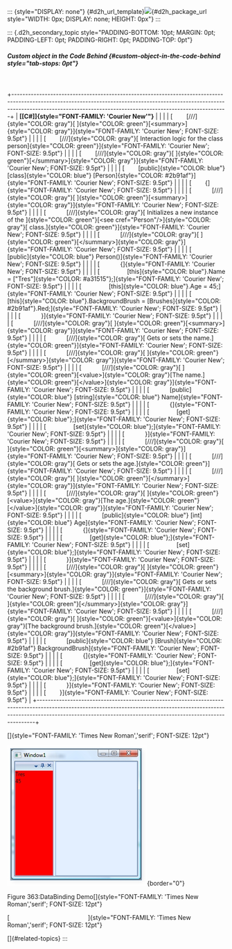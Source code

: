 ::: {style="DISPLAY: none"}
[](ms-xhelp:///?Id=d2h_url_template){#d2h_url_template}![](!package_url!){#d2h_package_url style="WIDTH: 0px; DISPLAY: none; HEIGHT: 0px"}
:::

::: {.d2h_secondary_topic style="PADDING-BOTTOM: 10pt; MARGIN: 0pt; PADDING-LEFT: 0pt; PADDING-RIGHT: 0pt; PADDING-TOP: 0pt"}
##### Custom object in the Code Behind {#custom-object-in-the-code-behind style="tab-stops: 0pt"}

 

+-----------------------------------------------------------------------------------------------------------------------------------------------------------------------------------------------------------------------------------------+
| **[\[C#\]]{style="FONT-FAMILY: 'Courier New'"}**                                                                                                                                                                                        |
|                                                                                                                                                                                                                                         |
| [        [///]{style="COLOR: gray"}[ ]{style="COLOR: green"}[\<summary\>]{style="COLOR: gray"}]{style="FONT-FAMILY: 'Courier New'; FONT-SIZE: 9.5pt"}                                                                                   |
|                                                                                                                                                                                                                                         |
| [        [///]{style="COLOR: gray"}[ Interaction logic for the class person]{style="COLOR: green"}]{style="FONT-FAMILY: 'Courier New'; FONT-SIZE: 9.5pt"}                                                                               |
|                                                                                                                                                                                                                                         |
| [        [///]{style="COLOR: gray"}[ ]{style="COLOR: green"}[\</summary\>]{style="COLOR: gray"}]{style="FONT-FAMILY: 'Courier New'; FONT-SIZE: 9.5pt"}                                                                                  |
|                                                                                                                                                                                                                                         |
| [        [public]{style="COLOR: blue"} [class]{style="COLOR: blue"} [Person]{style="COLOR: #2b91af"}]{style="FONT-FAMILY: 'Courier New'; FONT-SIZE: 9.5pt"}                                                                             |
|                                                                                                                                                                                                                                         |
| [        {]{style="FONT-FAMILY: 'Courier New'; FONT-SIZE: 9.5pt"}                                                                                                                                                                       |
|                                                                                                                                                                                                                                         |
| [            [///]{style="COLOR: gray"}[ ]{style="COLOR: green"}[\<summary\>]{style="COLOR: gray"}]{style="FONT-FAMILY: 'Courier New'; FONT-SIZE: 9.5pt"}                                                                               |
|                                                                                                                                                                                                                                         |
| [            [///]{style="COLOR: gray"}[ Initializes a new instance of the ]{style="COLOR: green"}[\<see cref=\"Person\"/\>]{style="COLOR: gray"}[ class.]{style="COLOR: green"}]{style="FONT-FAMILY: 'Courier New'; FONT-SIZE: 9.5pt"} |
|                                                                                                                                                                                                                                         |
| [            [///]{style="COLOR: gray"}[ ]{style="COLOR: green"}[\</summary\>]{style="COLOR: gray"}]{style="FONT-FAMILY: 'Courier New'; FONT-SIZE: 9.5pt"}                                                                              |
|                                                                                                                                                                                                                                         |
| [            [public]{style="COLOR: blue"} Person()]{style="FONT-FAMILY: 'Courier New'; FONT-SIZE: 9.5pt"}                                                                                                                              |
|                                                                                                                                                                                                                                         |
| [            {]{style="FONT-FAMILY: 'Courier New'; FONT-SIZE: 9.5pt"}                                                                                                                                                                   |
|                                                                                                                                                                                                                                         |
| [                [this]{style="COLOR: blue"}.Name = [\"Tres\"]{style="COLOR: #a31515"};]{style="FONT-FAMILY: 'Courier New'; FONT-SIZE: 9.5pt"}                                                                                          |
|                                                                                                                                                                                                                                         |
| [                [this]{style="COLOR: blue"}.Age = 45;]{style="FONT-FAMILY: 'Courier New'; FONT-SIZE: 9.5pt"}                                                                                                                           |
|                                                                                                                                                                                                                                         |
| [                [this]{style="COLOR: blue"}.BackgroundBrush = [Brushes]{style="COLOR: #2b91af"}.Red;]{style="FONT-FAMILY: 'Courier New'; FONT-SIZE: 9.5pt"}                                                                            |
|                                                                                                                                                                                                                                         |
| [            }]{style="FONT-FAMILY: 'Courier New'; FONT-SIZE: 9.5pt"}                                                                                                                                                                   |
|                                                                                                                                                                                                                                         |
| [            [///]{style="COLOR: gray"}[ ]{style="COLOR: green"}[\<summary\>]{style="COLOR: gray"}]{style="FONT-FAMILY: 'Courier New'; FONT-SIZE: 9.5pt"}                                                                               |
|                                                                                                                                                                                                                                         |
| [            [///]{style="COLOR: gray"}[ Gets or sets the name.]{style="COLOR: green"}]{style="FONT-FAMILY: 'Courier New'; FONT-SIZE: 9.5pt"}                                                                                           |
|                                                                                                                                                                                                                                         |
| [            [///]{style="COLOR: gray"}[ ]{style="COLOR: green"}[\</summary\>]{style="COLOR: gray"}]{style="FONT-FAMILY: 'Courier New'; FONT-SIZE: 9.5pt"}                                                                              |
|                                                                                                                                                                                                                                         |
| [            [///]{style="COLOR: gray"}[ ]{style="COLOR: green"}[\<value\>]{style="COLOR: gray"}[The name.]{style="COLOR: green"}[\</value\>]{style="COLOR: gray"}]{style="FONT-FAMILY: 'Courier New'; FONT-SIZE: 9.5pt"}               |
|                                                                                                                                                                                                                                         |
| [            [public]{style="COLOR: blue"} [string]{style="COLOR: blue"} Name]{style="FONT-FAMILY: 'Courier New'; FONT-SIZE: 9.5pt"}                                                                                                    |
|                                                                                                                                                                                                                                         |
| [            {]{style="FONT-FAMILY: 'Courier New'; FONT-SIZE: 9.5pt"}                                                                                                                                                                   |
|                                                                                                                                                                                                                                         |
| [                [get]{style="COLOR: blue"};]{style="FONT-FAMILY: 'Courier New'; FONT-SIZE: 9.5pt"}                                                                                                                                     |
|                                                                                                                                                                                                                                         |
| [                [set]{style="COLOR: blue"};]{style="FONT-FAMILY: 'Courier New'; FONT-SIZE: 9.5pt"}                                                                                                                                     |
|                                                                                                                                                                                                                                         |
| [            }]{style="FONT-FAMILY: 'Courier New'; FONT-SIZE: 9.5pt"}                                                                                                                                                                   |
|                                                                                                                                                                                                                                         |
| [            [///]{style="COLOR: gray"}[ ]{style="COLOR: green"}[\<summary\>]{style="COLOR: gray"}]{style="FONT-FAMILY: 'Courier New'; FONT-SIZE: 9.5pt"}                                                                               |
|                                                                                                                                                                                                                                         |
| [            [///]{style="COLOR: gray"}[ Gets or sets the age.]{style="COLOR: green"}]{style="FONT-FAMILY: 'Courier New'; FONT-SIZE: 9.5pt"}                                                                                            |
|                                                                                                                                                                                                                                         |
| [            [///]{style="COLOR: gray"}[ ]{style="COLOR: green"}[\</summary\>]{style="COLOR: gray"}]{style="FONT-FAMILY: 'Courier New'; FONT-SIZE: 9.5pt"}                                                                              |
|                                                                                                                                                                                                                                         |
| [            [///]{style="COLOR: gray"}[ ]{style="COLOR: green"}[\<value\>]{style="COLOR: gray"}[The age.]{style="COLOR: green"}[\</value\>]{style="COLOR: gray"}]{style="FONT-FAMILY: 'Courier New'; FONT-SIZE: 9.5pt"}                |
|                                                                                                                                                                                                                                         |
| [            [public]{style="COLOR: blue"} [int]{style="COLOR: blue"} Age]{style="FONT-FAMILY: 'Courier New'; FONT-SIZE: 9.5pt"}                                                                                                        |
|                                                                                                                                                                                                                                         |
| [            {]{style="FONT-FAMILY: 'Courier New'; FONT-SIZE: 9.5pt"}                                                                                                                                                                   |
|                                                                                                                                                                                                                                         |
| [                [get]{style="COLOR: blue"};]{style="FONT-FAMILY: 'Courier New'; FONT-SIZE: 9.5pt"}                                                                                                                                     |
|                                                                                                                                                                                                                                         |
| [                [set]{style="COLOR: blue"};]{style="FONT-FAMILY: 'Courier New'; FONT-SIZE: 9.5pt"}                                                                                                                                     |
|                                                                                                                                                                                                                                         |
| [            }]{style="FONT-FAMILY: 'Courier New'; FONT-SIZE: 9.5pt"}                                                                                                                                                                   |
|                                                                                                                                                                                                                                         |
| [            [///]{style="COLOR: gray"}[ ]{style="COLOR: green"}[\<summary\>]{style="COLOR: gray"}]{style="FONT-FAMILY: 'Courier New'; FONT-SIZE: 9.5pt"}                                                                               |
|                                                                                                                                                                                                                                         |
| [            [///]{style="COLOR: gray"}[ Gets or sets the background brush.]{style="COLOR: green"}]{style="FONT-FAMILY: 'Courier New'; FONT-SIZE: 9.5pt"}                                                                               |
|                                                                                                                                                                                                                                         |
| [            [///]{style="COLOR: gray"}[ ]{style="COLOR: green"}[\</summary\>]{style="COLOR: gray"}]{style="FONT-FAMILY: 'Courier New'; FONT-SIZE: 9.5pt"}                                                                              |
|                                                                                                                                                                                                                                         |
| [            [///]{style="COLOR: gray"}[ ]{style="COLOR: green"}[\<value\>]{style="COLOR: gray"}[The background brush.]{style="COLOR: green"}[\</value\>]{style="COLOR: gray"}]{style="FONT-FAMILY: 'Courier New'; FONT-SIZE: 9.5pt"}   |
|                                                                                                                                                                                                                                         |
| [            [public]{style="COLOR: blue"} [Brush]{style="COLOR: #2b91af"} BackgroundBrush]{style="FONT-FAMILY: 'Courier New'; FONT-SIZE: 9.5pt"}                                                                                       |
|                                                                                                                                                                                                                                         |
| [            {]{style="FONT-FAMILY: 'Courier New'; FONT-SIZE: 9.5pt"}                                                                                                                                                                   |
|                                                                                                                                                                                                                                         |
| [                [get]{style="COLOR: blue"};]{style="FONT-FAMILY: 'Courier New'; FONT-SIZE: 9.5pt"}                                                                                                                                     |
|                                                                                                                                                                                                                                         |
| [                [set]{style="COLOR: blue"};]{style="FONT-FAMILY: 'Courier New'; FONT-SIZE: 9.5pt"}                                                                                                                                     |
|                                                                                                                                                                                                                                         |
| [            }]{style="FONT-FAMILY: 'Courier New'; FONT-SIZE: 9.5pt"}                                                                                                                                                                   |
|                                                                                                                                                                                                                                         |
| [        }]{style="FONT-FAMILY: 'Courier New'; FONT-SIZE: 9.5pt"}                                                                                                                                                                       |
+-----------------------------------------------------------------------------------------------------------------------------------------------------------------------------------------------------------------------------------------+

[]{style="FONT-FAMILY: 'Times New Roman','serif'; FONT-SIZE: 12pt"} 

![Description: C:\\Users\\Hemanth\\Desktop\\Documentation\\Images\\DataBinding.jpg](ImagesExt/image30_342.jpg){border="0"}

Figure 363:DataBinding Demo[]{style="FONT-FAMILY: 'Times New Roman','serif'; FONT-SIZE: 12pt"}

[                                              ]{style="FONT-FAMILY: 'Times New Roman','serif'; FONT-SIZE: 12pt"}

[]{#related-topics}
:::
